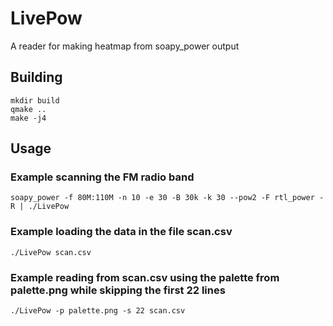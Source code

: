 # LivePow
A reader for making heatmap from soapy_power output

## Building
```
mkdir build
qmake ..
make -j4
```

## Usage
### Example scanning the FM radio band
`soapy_power -f 80M:110M -n 10 -e 30 -B 30k -k 30 --pow2 -F rtl_power -R | ./LivePow`

### Example loading the data in the file scan.csv
`./LivePow scan.csv`

### Example reading from scan.csv using the palette from palette.png while skipping the first 22 lines
`./LivePow -p palette.png -s 22 scan.csv`
